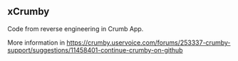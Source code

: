 ## xCrumby

Code from reverse engineering in Crumb App.

More information in https://crumby.uservoice.com/forums/253337-crumby-support/suggestions/11458401-continue-crumby-on-github
